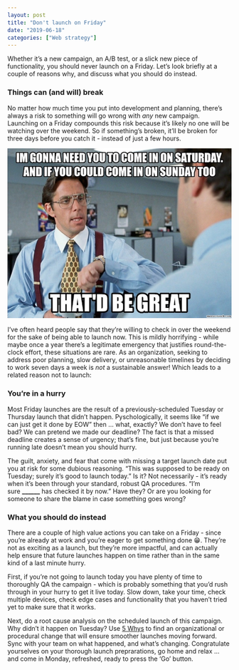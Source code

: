 ```yaml
---
layout: post
title: "Don't launch on Friday"
date: "2019-06-18"
categories: ["Web strategy"]
---
```


Whether it’s a new campaign, an A/B test, or a slick new piece of functionality, you should never launch on a Friday. Let’s look briefly at a couple of reasons why, and discuss what you should do instead.

### Things can (and will) break

No matter how much time you put into development and planning, there’s always a risk to something will go wrong with _any_ new campaign. Launching on a Friday compounds this risk because it’s likely no one will be watching over the weekend. So if something’s broken, it’ll be broken for three days before you catch it - instead of just a few hours.

!["I'm gonna need you to come in on Saturday" image from Office Space](/images/come-in-on-saturday.jpg)

I’ve often heard people say that they’re willing to check in over the weekend for the sake of being able to launch now. This is mildly horrifying - while maybe once a year there’s a legitimate emergency that justifies round-the-clock effort, these situations are rare. As an organization, seeking to address poor planning, slow delivery, or unreasonable timelines by deciding to work seven days a week is _not_ a sustainable answer! Which leads to a related reason not to launch:

### You’re in a hurry

Most Friday launches are the result of a previously-scheduled Tuesday or Thursday launch that didn’t happen. Pyschologically, it seems like “if we can just get it done by EOW” then … what, exactly? We don’t have to feel bad? We can pretend we made our deadline? The fact is that a missed deadline creates a sense of urgency; that’s fine, but just because you’re running late doesn’t mean you should hurry.

The guilt, anxiety, and fear that come with missing a target launch date put you at risk for some dubious reasoning. “This was supposed to be ready on Tuesday; surely it’s good to launch today.” Is it? Not necessarily - it’s ready when it’s been through your standard, robust QA procedures. “I’m sure **\_\_\_\_\_\_** has checked it by now.” Have they? Or are you looking for someone to share the blame in case something goes wrong?

### What you should do instead

There are a couple of high value actions you can take on a Friday - since you’re already at work and you’re eager to get something done 😁. They’re not as exciting as a launch, but they’re more impactful, and can actually help ensure that future launches happen on time rather than in the same kind of a last minute hurry.

First, if you’re not going to launch today you have plenty of time to thoroughly QA the campaign - which is probably something that you’d rush through in your hurry to get it live today. Slow down, take your time, check multiple devices, check edge cases and functionality that you haven’t tried yet to make sure that it works.

Next, do a root cause analysis on the scheduled launch of this campaign. Why didn’t it happen on Tuesday? Use [5 Whys](https://en.wikipedia.org/wiki/5_Whys) to find an organizational or procedural change that will ensure smoother launches moving forward. Sync with your team on what happened, and what’s changing. Congratulate yourselves on your thorough launch preprarations, go home and relax … and come in Monday, refreshed, ready to press the ‘Go’ button.
